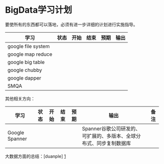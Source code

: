 # BigData学习计划

要使所有的东西都可以落地，必须有进一步详细的计划进行实施指导。

|学习|状态|开始|结束|预期|输出|
|---|---|---|---|---|---|
|google file system||||||
|google map reduce||||||
|google big table||||||
|google chubby ||||||
|google dapper||||||
|SMQA|


其他相关方向：

|学习|状态|开始|结束|预期|输出|备注|
|---|---|---|---|---|---|---|
|Google Spanner|||||Spanner谷歌公司研发的、可扩展的、多版本、全球分布式、同步复制数据库|



大数据方面的总结：[duanple] [1]

[1]: http://duanple.blog.163.com/blog/static/709717672011330101333271/ "duanple"